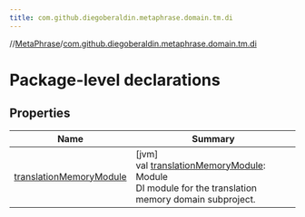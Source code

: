 ```yaml
---
title: com.github.diegoberaldin.metaphrase.domain.tm.di
---
```

//[MetaPhrase](../../index.html)/[com.github.diegoberaldin.metaphrase.domain.tm.di](index.html)



# Package-level declarations



## Properties


| Name | Summary |
|---|---|
| [translationMemoryModule](translation-memory-module.html) | [jvm]<br>val [translationMemoryModule](translation-memory-module.html): Module<br>DI module for the translation memory domain subproject. |

